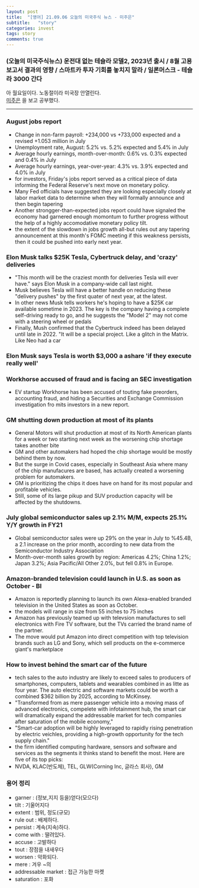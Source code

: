 ```yaml
---
layout: post
title:  "[영어] 21.09.06 오늘의 미국주식 뉴스 - 미주은"
subtitle:   "story"
categories: invest
tags: story
comments: true
---
```


### (오늘의 미국주식뉴스) 운전대 없는 테슬라 모델2, 2023년 출시 / 8월 고용보고서 결과의 영향 / 스마트카 투자 기회를 놓치지 말라 / 일론머스크 - 테슬라 3000 간다

아 월요일이다. 노동절이라 미국장 안열린다.    
[미주은](https://www.youtube.com/watch?v=mTtuMLxiDeA) 을 보고 공부했다.

---

### August jobs report
- Change in non-farm payroll: +234,000 vs +733,000 expected and a revised +1.053 million in July
- Unemployment rate, August: 5.2% vs. 5.2% expected and 5.4% in July
- Average hourly earnings, month-over-month: 0.6% vs. 0.3% expected and 0.4% in July
- Average hourly earnings, year-over-year: 4.3% vs. 3.9% expected and 4.0% in July 
- for investors, Friday's jobs report served as a critical piece of data informing the Federal Reserve's next move on monetary policy.
- Many Fed officials have suggested they are looking especially closely at labor market data to determine when they will formally announce and then begin tapering
- Another strongger-than-expected jobs report could have signaled the economy had garnered enough momontum to further progress without the help of a highly accomodative monetary policy tilt.
- the extent of the slowdown in jobs growth all-but rules out any tapering announcement at this month's FOMC meeting if this weakness persists, then it could be pushed into early next year.

### Elon Musk talks $25K Tesla, Cybertruck delay, and 'crazy' deliveries
- "This month will be the craziest month for deliveries Tesla will ever have." says Elon Musk in a company-wide call last night.
- Musk believes Tesla will have a better handle on reducing these "delivery pushes" by the first quater of next year, at the latest.
- In other news Musk tells workers he's hoping to have a $25K car available sometime in 2023. The key is the company having a complete self-driving ready to go, and he suggests the "Model 2" may not come with a steering wheel or pedals
- Finally, Mush confirmed that the Cybertruck indeed has been delayed until late in 2022. "It will be a special project. Like a glitch in the Matrix. Like Neo had a car

### Elon Musk says Tesla is worth $3,000 a ashare 'if they execute really well'

### Workhorse accused of fraud and is facing an SEC investigation
- EV startup Workhorse has been accused of touting fake preorders, accounting fraud, and hiding a Securities and Exchange Commission investigation fro mits investors in a new report.

### GM shutting down production at most of its plants
- General Motors will shut production at most of its North American plants for a week or two starting next week as the worsening chip shortage takes another bite
- GM and other automakers had hoped the chip shortage would be mostly behind them by now.
- But the surge in Covid cases, especially in Southeast Asia where many of the chip manufacures are based, has actually created a worsening problem for automakers.
- GM is prioritizing the chips it does have on hand for its most popular and profitable vehicles.
- Still, some of its large pikup and SUV production capacity will be affected by the shutdowns.

### July global semiconductor sales up 2.1% M/M, expects 25.1% Y/Y growth in FY21
- Global semiconductor sales were up 29% on the year in July to %45.4B, a 2.1 increase on the prior month, according to new data from the Semiconductor Industry Association
- Month-over-month sales growth by region: Americas 4.2%; China 1.2%; Japan 3.2%; Asia Pacific/All Other 2.0%, but fell 0.8% in Europe.

### Amazon-branded television could launch in U.S. as soon as October - BI
- Amazon is reportedly planning to launch its own Alexa-enabled branded television in the United States as soon as October.
- the models will range in size from 55 inches to 75 inches
- Amazon has previously teamed up with televsion manufactures to sell electronics with Fire TV software, but the TVs carried the brand name of the partner.
- The move would put  Amazon into direct competition with top television brands such as LG and Sony, which sell products on the e-commerce giant's marketplace

### How to invest behind the smart car of the future
- tech sales to the auto industry are likely to exceed sales to producers of smartphones, computers, tablets and wearables combined in as litte as four year. The auto electric and software markets could be worth a combined $362 billion by 2025, according to McKinsey.
- "Transformed from as mere passenger vehicle into a moving mass of advanced electronics, compelete with infotainment hub, the smart car will dramatically expand the addressable market for tech companies after saturation of the mobile economy,"
- "Smart-car adoption will be highly leveraged to rapidly rising penetration by electric veichles, providing a high-growth opportunity for the tech supply chain."
- the firm identified computing hardware, sensors and software and services as the segments it thinks stand to benefit the most. Here are five of its top picks:
- NVDA, KLAC(반도체), TEL, GLW(Corning Inc, 글라스 회사), GM


### 용어 정리
- garner : (정보,지지 등을)얻다(모으다)
- tilt : 기울어지다
- extent : 범위, 정도(규모)
- rule out : 배제하다.
- persist : 계속(지속)하다.
- come with : 딸려있다.
- accuse : 고발하다
- tout : 장점을 내새우다
- worsen : 악화되다.
- mere : 겨우 ~의
- addressable market : 접근 가능한 마켓
- saturation : 포화